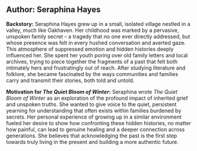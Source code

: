 ## Author: Seraphina Hayes

**Backstory:**
Seraphina Hayes grew up in a small, isolated village nestled in a valley, much like Oakhaven. Her childhood was marked by a pervasive, unspoken family secret – a tragedy that no one ever directly addressed, but whose presence was felt in every hushed conversation and averted gaze. This atmosphere of suppressed emotion and hidden histories deeply influenced her. She spent her youth poring over old family letters and local archives, trying to piece together the fragments of a past that felt both intimately hers and frustratingly out of reach. After studying literature and folklore, she became fascinated by the ways communities and families carry and transmit their stories, both told and untold.

**Motivation for *The Quiet Bloom of Winter*:**
Seraphina wrote *The Quiet Bloom of Winter* as an exploration of the profound impact of inherited grief and unspoken truths. She wanted to give voice to the quiet, persistent yearning for understanding that often exists within families burdened by secrets. Her personal experience of growing up in a similar environment fueled her desire to show how confronting these hidden histories, no matter how painful, can lead to genuine healing and a deeper connection across generations. She believes that acknowledging the past is the first step towards truly living in the present and building a more authentic future.